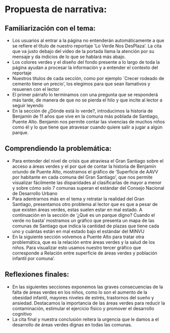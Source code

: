 # Propuesta de narrativa:
## Familiarización con el tema:
- Los usuarios al entrar a la página no entenderán automáticamente a que se refiere el título de nuestro reportaje ‘Lo Verde Nos DesPlaza’. La cita que va justo debajo del vídeo de la portada llama la atención por su mensaje y da indicios de lo que se hablará más abajo.
- Los colores verdes y el diseño del fondo presente a lo largo de toda la página ayudan a procesar la información y a entender el contexto del reportaje
- Nuestros títulos de cada sección, como por ejemplo ´Crecer rodeado de cemento tiene un precio’, los elegimos para que sean llamativos y resuenen con el lector
- El primer párrafo lo terminamos con una pregunta que se responderá más tarde, de manera de que no se pierda el hilo y que incite al lector a seguir leyendo
- En la sección de ¿Dónde está lo verde?, introducimos la historia de Benjamín de 11 años que vive en la comuna más poblada de Santiago, Puente Alto. Benjamín nos permite contar las vivencias de muchos niños como él y lo que tiene que atravesar cuando quiere salir a jugar a algún parque.
## Comprendiendo la problemática:
- Para entender del nivel de crisis que atraviesa el Gran Santiago sobre el acceso a áreas verdes y el por qué de contar la historia de Benjamín oriundo de Puente Alto, mostramos el gráfico de ‘Superficie de AAVV por habitante en cada comuna del Gran Santiago’, que nos permite visualizar fácilmente las disparidades al clasificarlas de mayor a menor y sobre cómo solo 7 comunas superan el estándar del Consejo Nacional de Desarrollo Urbano
- Para adentrarnos más en el tema y retratar la realidad del Gran Santiago, presentamos otro problema al lector que es que a pesar de que existen áreas verdes, estas suelen estar en mal estado. A continuación en la sección de ‘¿Qué es un parque digno? Cuando el verde no basta’ mostramos un gráfico que presenta un mapa de las comunas de Santiago que indica la cantidad de plazas que tiene cada uno y cuántas están en mal estado bajo el estándar del MINVU
- En la siguiente sección volvemos a Puente Alto para tratar otra problemática, que es la relación entre áreas verdes y la salud de los niños. Para visualizar esto usamos nuestro tercer gráfico que corresponde a Relación entre superficie de áreas verdes y población infantil por comuna’. 
## Reflexiones finales:
- En las siguientes secciones exponemos las graves consecuencias de la falta de áreas verdes en los niños, como lo son el aumento de la obesidad infantil, mayores niveles de estrés, trastornos del sueño y ansiedad. Destacamos la importancia de las áreas verdes para reducir la contaminación, estimular el ejercicio físico y promover el desarrollo cognitivo
- La cita final y nuestra conclusión reitera la urgencia que le damos a el desarrollo de áreas verdes dignas en todas las comunas.
